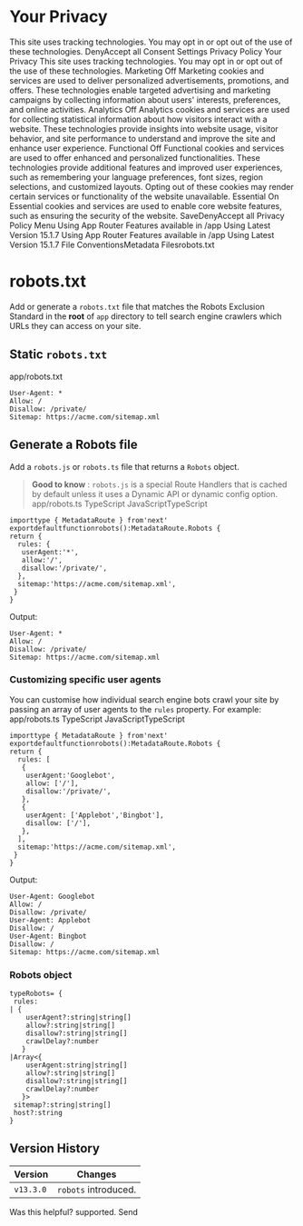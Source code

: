 # Your Privacy
This site uses tracking technologies. You may opt in or opt out of the use of these technologies.
DenyAccept all
Consent Settings
Privacy Policy
Your Privacy
This site uses tracking technologies. You may opt in or opt out of the use of these technologies.
Marketing
Off
Marketing cookies and services are used to deliver personalized advertisements, promotions, and offers. These technologies enable targeted advertising and marketing campaigns by collecting information about users' interests, preferences, and online activities. 
Analytics
Off
Analytics cookies and services are used for collecting statistical information about how visitors interact with a website. These technologies provide insights into website usage, visitor behavior, and site performance to understand and improve the site and enhance user experience.
Functional
Off
Functional cookies and services are used to offer enhanced and personalized functionalities. These technologies provide additional features and improved user experiences, such as remembering your language preferences, font sizes, region selections, and customized layouts. Opting out of these cookies may render certain services or functionality of the website unavailable.
Essential
On
Essential cookies and services are used to enable core website features, such as ensuring the security of the website. 
SaveDenyAccept all
Privacy Policy
Menu
Using App Router
Features available in /app
Using Latest Version
15.1.7
Using App Router
Features available in /app
Using Latest Version
15.1.7
File ConventionsMetadata Filesrobots.txt
# robots.txt
Add or generate a `robots.txt` file that matches the Robots Exclusion Standard in the **root** of `app` directory to tell search engine crawlers which URLs they can access on your site.
## Static `robots.txt`
app/robots.txt
```
User-Agent: *
Allow: /
Disallow: /private/
Sitemap: https://acme.com/sitemap.xml
```

## Generate a Robots file
Add a `robots.js` or `robots.ts` file that returns a `Robots` object.
> **Good to know** : `robots.js` is a special Route Handlers that is cached by default unless it uses a Dynamic API or dynamic config option.
app/robots.ts
TypeScript
JavaScriptTypeScript
```
importtype { MetadataRoute } from'next'
exportdefaultfunctionrobots():MetadataRoute.Robots {
return {
  rules: {
   userAgent:'*',
   allow:'/',
   disallow:'/private/',
  },
  sitemap:'https://acme.com/sitemap.xml',
 }
}
```

Output:
```
User-Agent: *
Allow: /
Disallow: /private/
Sitemap: https://acme.com/sitemap.xml
```

### Customizing specific user agents
You can customise how individual search engine bots crawl your site by passing an array of user agents to the `rules` property. For example:
app/robots.ts
TypeScript
JavaScriptTypeScript
```
importtype { MetadataRoute } from'next'
exportdefaultfunctionrobots():MetadataRoute.Robots {
return {
  rules: [
   {
    userAgent:'Googlebot',
    allow: ['/'],
    disallow:'/private/',
   },
   {
    userAgent: ['Applebot','Bingbot'],
    disallow: ['/'],
   },
  ],
  sitemap:'https://acme.com/sitemap.xml',
 }
}
```

Output:
```
User-Agent: Googlebot
Allow: /
Disallow: /private/
User-Agent: Applebot
Disallow: /
User-Agent: Bingbot
Disallow: /
Sitemap: https://acme.com/sitemap.xml
```

### Robots object
```
typeRobots= {
 rules:
| {
    userAgent?:string|string[]
    allow?:string|string[]
    disallow?:string|string[]
    crawlDelay?:number
   }
|Array<{
    userAgent:string|string[]
    allow?:string|string[]
    disallow?:string|string[]
    crawlDelay?:number
   }>
 sitemap?:string|string[]
 host?:string
}
```

## Version History
Version| Changes  
---|---  
`v13.3.0`| `robots` introduced.  
Was this helpful?
supported.
Send
